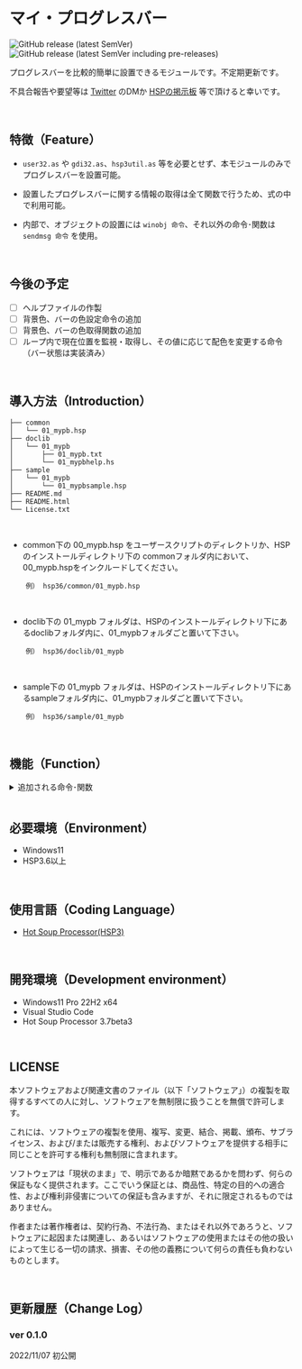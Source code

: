 # マイ・プログレスバー
![GitHub release (latest SemVer)](https://img.shields.io/github/v/release/YUZURANIUM/01_mypb?style=flat-square) ![GitHub release (latest SemVer including pre-releases)](https://img.shields.io/github/v/release/YUZURANIUM/01_mypb?include_prereleases&style=flat-square)

プログレスバーを比較的簡単に設置できるモジュールです。不定期更新です。

不具合報告や要望等は [Twitter](https://twitter.com/YUZRANIUM) のDMか [HSPの掲示板](http://hsp.tv/play/pforum.php) 等で頂けると幸いです。

<br>

## 特徴（Feature）

* `user32.as` や `gdi32.as`、`hsp3util.as` 等を必要とせず、本モジュールのみでプログレスバーを設置可能。

* 設置したプログレスバーに関する情報の取得は全て関数で行うため、式の中で利用可能。

* 内部で、オブジェクトの設置には `winobj 命令`、それ以外の命令･関数は `sendmsg 命令` を使用。

<br>

## 今後の予定
* [ ] ヘルプファイルの作製
* [ ] 背景色、バーの色設定命令の追加
* [ ] 背景色、バーの色取得関数の追加
* [ ] ループ内で現在位置を監視・取得し、その値に応じて配色を変更する命令（バー状態は実装済み）

<br>

## 導入方法（Introduction）

~~~
├── common
│   └── 01_mypb.hsp
├── doclib
│   └── 01_mypb
│       ├── 01_mypb.txt
│       └── 01_mypbhelp.hs
├── sample
│   └── 01_mypb
│       └── 01_mypbsample.hsp
├── README.md
├── README.html
└── License.txt
~~~

<br>

* common下の 00_mypb.hsp をユーザースクリプトのディレクトリか、HSP のインストールディレクトリ下の commonフォルダ内において、00_mypb.hspをインクルードしてください。

~~~
    例） hsp36/common/01_mypb.hsp
~~~

<br>

* doclib下の 01_mypb フォルダは、HSPのインストールディレクトリ下にあるdoclibフォルダ内に、01_mypbフォルダごと置いて下さい。

~~~
    例） hsp36/doclib/01_mypb
~~~

<br>

* sample下の 01_mypb フォルダは、HSPのインストールディレクトリ下にあるsampleフォルダ内に、01_mypbフォルダごと置いて下さい。

~~~
    例） hsp36/sample/01_mypb
~~~

<br>

## 機能（Function）

<details>

<summary>追加される命令･関数</summary>

~~~ hsp
;---------------------------------------
;オブジェクトの設置
;---------------------------------------

// プログレスバーの設置（命令・マクロ）
// p1,p2 : Xサイズ, Yサイズ
// p3    : オブジェクトハンドルを受け取る変数
// p4(0) : スタイル(0 = 通常, 1 = 垂直, 2 = マーキー, 3 = 垂直マーキー)
    mypb X, Y, Objhwnd, style


;---------------------------------------
;オブジェクトの設定
;---------------------------------------

// プログレスバーの設定（命令・マクロ）
// p1     : オブジェクトハンドル
// p2(0)  : 最小値(int)
// p3(10) : 最大値(int)
// p4(1)  : 1ステップ当たりの変化量(+/-int)
// p5(0)  : 現在位置(int)
    pbset objhwnd, min, Max, delta, now


;---------------------------------------
;プログレスバーの実行
;---------------------------------------

// 設定した変化量だけ進める（命令）
// p1 : オブジェクトハンドル
    pbstep objhwnd


;---------------------------------------
;現在位置
;---------------------------------------

// プログレスバーの位置設定（命令・マクロ）
// p1    : オブジェクトハンドル
// p2    : 新しく設定する位置(int)
// p3(0) : 設定フラグ(0 = 絶対位置, 1 = 相対位置)
    pbsetpos objhwnd, newpos, flag


// プログレスバーの現在位置取得（関数）
// p1 : オブジェクトハンドル
// 戻り値 : stat
    pbgetp objhwnd


;---------------------------------------
;プログレスバーの状態
;---------------------------------------

// プログレスバーの状態設定（命令）
// p1 : オブジェクトハンドル
// p2 : バーの状態
//  1 = PBST_NORMAL (緑色)
//  2 = PBST_ERROR  (赤色)
//  3 = PBST_PAUSED (黄色)
    pbsetst objhwnd, status


// プログレスバーの状態取得（関数）
// p1 : オブジェクトハンドル
// 戻り値 : stat
//        1 = PBST_NORMAL (緑色)
//        2 = PBST_ERROR  (赤色)
//        3 = PBST_PAUSED (黄色)
    pbgetst objhwnd


// プログレスバーの現在位置監視（命令・マクロ）
// p1     : オブジェクトハンドル
// p2(25) : 中間域の下限値(int)
// p3(40) : 中間域の上限値(int)
// p4(2)  : 下位域の状態 (PBST_ERROR  (赤色))
// p5(3)  : 中間域の状態 (PBST_PAUSED (黄色))
// p6(1)  : 上位域の状態 (PBST_NORMAL (緑色))
    pbsetst2 objhwnd, under, higher, p4, p5, p6
    ;
    ;（※補足）
    ;ループ内に置くことで現在位置に応じたバーの状態（色）に変更する。
    ;初期値では
    ;       25未満  PBST_ERROR  (赤色)
    ;25以上,40以下  PBST_PAUSED (黄色)
    ;       40超過  PBST_NORMAL (緑色)

;---------------------------------------
;マーキーの操作
;---------------------------------------

// マーキーの操作（命令・マクロ）
// p1     : オブジェクトハンドル
// p2     : マーキー(0 = 停止, 1 = 再生)
// p3(30) : アニメーション更新間隔(ms)
    pbmarq objhwnd, p2, p3
    ;
    ;（※補足）
    ;ループ内に置く必要なし
    ;
    ;第２パラメータに変数を指定し、その変数に 0 または 1 を渡して下さい
    ;buttonやlayerobj等のラベルジャンプ先に置いて使用して下さい

~~~

</details>

<br>

## 必要環境（Environment）

* Windows11
* HSP3.6以上

<br>

## 使用言語（Coding Language）

* [Hot Soup Processor(HSP3)](https://hsp.tv/)

<br>

## 開発環境（Development environment）

* Windows11 Pro 22H2 x64
* Visual Studio Code
* Hot Soup Processor 3.7beta3

<br>

## LICENSE

本ソフトウェアおよび関連文書のファイル（以下「ソフトウェア」）の複製を取得するすべての人に対し、ソフトウェアを無制限に扱うことを無償で許可します。

これには、ソフトウェアの複製を使用、複写、変更、結合、掲載、頒布、サブライセンス、および/または販売する権利、およびソフトウェアを提供する相手に同じことを許可する権利も無制限に含まれます。


ソフトウェアは「現状のまま」で、明示であるか暗黙であるかを問わず、何らの保証もなく提供されます。ここでいう保証とは、商品性、特定の目的への適合性、および権利非侵害についての保証も含みますが、それに限定されるものではありません。

作者または著作権者は、契約行為、不法行為、またはそれ以外であろうと、ソフトウェアに起因または関連し、あるいはソフトウェアの使用またはその他の扱いによって生じる一切の請求、損害、その他の義務について何らの責任も負わないものとします。

<br>

## 更新履歴（Change Log）

### ver 0.1.0
2022/11/07 初公開
